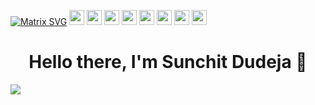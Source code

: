 [![Matrix SVG](https://raw.githubusercontent.com/rodrigograca31/rodrigograca31/master/matrix.svg)](https://www.youtube.com/channel/UCcSu42m7xhCumIKkKupnpRA) 
<img src="https://raw.githubusercontent.com/TheDudeThatCode/TheDudeThatCode/master/Assets/Earth.gif" style="max-width:100%;" width="24px">
<img src="https://raw.githubusercontent.com/TheDudeThatCode/TheDudeThatCode/master/Assets/Earth.gif" style="max-width:100%;" width="24px">
  <img src="https://raw.githubusercontent.com/TheDudeThatCode/TheDudeThatCode/master/Assets/Earth.gif" style="max-width:100%;" width="24px">
  <img src="https://raw.githubusercontent.com/TheDudeThatCode/TheDudeThatCode/master/Assets/Earth.gif" style="max-width:100%;" width="24px">
  <img src="https://raw.githubusercontent.com/TheDudeThatCode/TheDudeThatCode/master/Assets/Earth.gif" style="max-width:100%;" width="24px">
  <img src="https://raw.githubusercontent.com/TheDudeThatCode/TheDudeThatCode/master/Assets/Earth.gif" style="max-width:100%;" width="24px">
  <img src="https://raw.githubusercontent.com/TheDudeThatCode/TheDudeThatCode/master/Assets/Earth.gif" style="max-width:100%;" width="24px">
  <img src="https://raw.githubusercontent.com/TheDudeThatCode/TheDudeThatCode/master/Assets/Earth.gif" style="max-width:100%;" width="24px">
    
  
<p>
  <h1 align="center"><b>Hello there, I'm Sunchit Dudeja 👋</b></h1>
</p>


![](https://komarev.com/ghpvc/?username=Coding-Decoded)


<!--
**Sunchit/Sunchit** is a ✨ _special_ ✨ repository because its `README.md` (this file) appears on your GitHub profile.

### Hi there <img src="https://github.com/TheDudeThatCode/TheDudeThatCode/raw/master/Assets/Hi.gif" style="max-width:100%;" width="29px"> 
Here are some ideas to get you started:

- 🔭 I’m currently working on ...
- 🌱 I’m currently learning ...
- 👯 I’m looking to collaborate on ...
- 🤔 I’m looking for help with ...
- 💬 Ask me about ...
- 📫 How to reach me: ...
- 😄 Pronouns: ...
- ⚡ Fun fact: ...
-->
